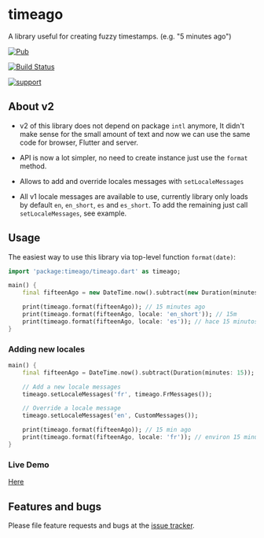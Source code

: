 # timeago

A library useful for creating fuzzy timestamps. (e.g. "5 minutes ago")

[![Pub](https://img.shields.io/pub/v/timeago.svg?style=flat-square)](https://pub.dartlang.org/packages/timeago)

[![Build Status](https://img.shields.io/github/workflow/status/andresaraujo/timeago.dart/Build?color=orange&label=actions&logo=github&logoColor=orange&style=for-the-badge)](https://github.com/andresaraujo/timeago.dart/actions)

[![support](https://img.shields.io/badge/platform-web%7Cflutter%7Cdart%20vm-ff69b4.svg?style=flat-square)](https://github.com/andresaraujo/timeago.dart)
## About v2

- v2 of this library does not depend on package `intl` anymore, It didn't make sense for the small amount
of text and now we can use the same code for browser, Flutter and server.

- API is now a lot simpler, no need to create instance just use the `format` method.

- Allows to add and override locales messages with `setLocaleMessages`

- All v1 locale messages are available to use, currently library only loads by default `en`, `en_short`, `es` and `es_short`.
To add the remaining just call `setLocaleMessages`, see example.


## Usage

The easiest way to use this library via top-level function `format(date)`:

```dart
import 'package:timeago/timeago.dart' as timeago;

main() {
    final fifteenAgo = new DateTime.now().subtract(new Duration(minutes: 15));

    print(timeago.format(fifteenAgo)); // 15 minutes ago
    print(timeago.format(fifteenAgo, locale: 'en_short')); // 15m
    print(timeago.format(fifteenAgo, locale: 'es')); // hace 15 minutos
}
```

### Adding new locales

```dart
main() {
    final fifteenAgo = DateTime.now().subtract(Duration(minutes: 15));

    // Add a new locale messages
    timeago.setLocaleMessages('fr', timeago.FrMessages());

    // Override a locale message
    timeago.setLocaleMessages('en', CustomMessages());

    print(timeago.format(fifteenAgo)); // 15 min ago
    print(timeago.format(fifteenAgo, locale: 'fr')); // environ 15 minutes
}
```


### Live Demo
[Here](http://andresaraujo.github.io/timeago.dart/)


## Features and bugs

Please file feature requests and bugs at the [issue tracker][tracker].

[tracker]: https://github.com/andresaraujo/timeago.dart/issues
